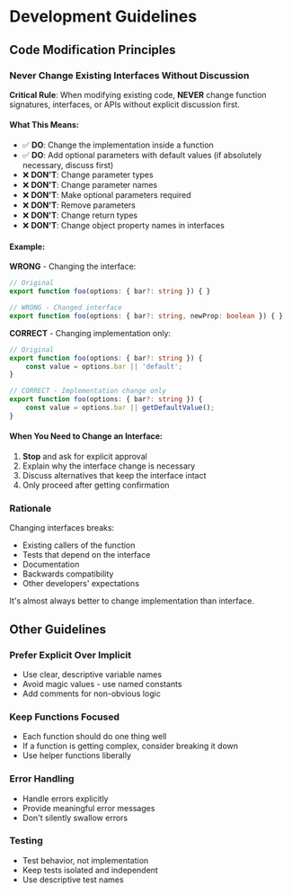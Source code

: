 # Development Guidelines

## Code Modification Principles

### Never Change Existing Interfaces Without Discussion

**Critical Rule**: When modifying existing code, **NEVER** change function signatures, interfaces, or APIs without explicit discussion first.

#### What This Means:

- ✅ **DO**: Change the implementation inside a function
- ✅ **DO**: Add optional parameters with default values (if absolutely necessary, discuss first)
- ❌ **DON'T**: Change parameter types
- ❌ **DON'T**: Change parameter names
- ❌ **DON'T**: Make optional parameters required
- ❌ **DON'T**: Remove parameters
- ❌ **DON'T**: Change return types
- ❌ **DON'T**: Change object property names in interfaces

#### Example:

**WRONG** - Changing the interface:
```typescript
// Original
export function foo(options: { bar?: string }) { }

// WRONG - Changed interface
export function foo(options: { bar?: string, newProp: boolean }) { }
```

**CORRECT** - Changing implementation only:
```typescript
// Original
export function foo(options: { bar?: string }) {
    const value = options.bar || 'default';
}

// CORRECT - Implementation change only
export function foo(options: { bar?: string }) {
    const value = options.bar || getDefaultValue();
}
```

#### When You Need to Change an Interface:

1. **Stop** and ask for explicit approval
2. Explain why the interface change is necessary
3. Discuss alternatives that keep the interface intact
4. Only proceed after getting confirmation

### Rationale

Changing interfaces breaks:
- Existing callers of the function
- Tests that depend on the interface
- Documentation
- Backwards compatibility
- Other developers' expectations

It's almost always better to change implementation than interface.

## Other Guidelines

### Prefer Explicit Over Implicit

- Use clear, descriptive variable names
- Avoid magic values - use named constants
- Add comments for non-obvious logic

### Keep Functions Focused

- Each function should do one thing well
- If a function is getting complex, consider breaking it down
- Use helper functions liberally

### Error Handling

- Handle errors explicitly
- Provide meaningful error messages
- Don't silently swallow errors

### Testing

- Test behavior, not implementation
- Keep tests isolated and independent
- Use descriptive test names
